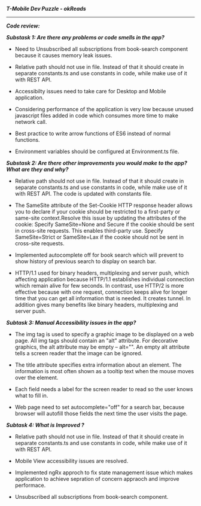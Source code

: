 ***T-Mobile Dev Puzzle - okReads***

---

***Code review:***

***Substask 1: Are there any problems or code smells in the app?***

* Need to Unsubscribed all subscriptions from book-search component because it causes memory leak issues.

* Relative path should not use in file. Instead of that it should create in separate constants.ts and use constants in code, while make use of it with REST API.

* Accessibilty issues need to take care for Desktop and Mobile application.

* Considering performance of the application is very low because unused javascript files added in code which consumes more time to make network call.

* Best practice to write arrow functions of ES6 instead of normal functions.

* Environment variables should be configured at Environment.ts file.

***Substask 2: Are there other improvements you would make to the app? What are they and why?***

* Relative path should not use in file. Instead of that it should create in separate constants.ts and use constants in code, while make use of it with REST API. The code is updated with constants file.

* The SameSite attribute of the Set-Cookie HTTP response header allows you to declare if your cookie should be restricted to a first-party or same-site context.Resolve this issue by updating the attributes of the cookie: Specify SameSite=None and Secure if the cookie should be sent in cross-site requests. This enables third-party use. Specify SameSite=Strict or SameSite=Lax if the cookie should not be sent in cross-site requests.

* Implemented autocomplete off for book search which will prevent to show history of previous search to display on search bar.

* HTTP/1.1 used for binary headers, multiplexing and server push, which affecting application because HTTP/1.1 establishes individual connection which remain alive for few seconds. In contrast, use HTTP/2 is more effective because with one request, connection keeps alive for longer time that you can get all information that is needed. It creates tunnel. In addition gives many benefits like binary headers, multiplexing and server push.

***Subtask 3: Manual Accessibility issues in the app?***

* The img tag is used to specify a graphic image to be displayed on a web page. All img tags should contain an "alt" attribute. For decorative graphics, the alt attribute may be empty – alt="". An empty alt attribute tells a screen reader that the image can be ignored.

* The title attribute specifies extra information about an element. The information is most often shown as a tooltip text when the mouse moves over the element.

* Each field needs a label for the screen reader to read so the user knows what to fill in.

* Web page need to set autocomplete="off" for a search bar, because browser will autofill those fields the next time the user visits the page.

***Subtask 4: What is Improved ?***

* Relative path should not use in file. Instead of that it should create in separate constants.ts and use constants in code, while make use of it with REST API.

* Mobile View accessibility issues are resolved.

* Implemented ngRx approch to fix state management issue which makes application to achieve sepration of concern appraoch and improve performace.

* Unsubscribed all subscriptions from book-search component.
